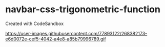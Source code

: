 # navbar-css-trigonometric-function
Created with CodeSandbox


https://user-images.githubusercontent.com/77893122/268382173-e6d0072e-cef5-4042-a4e8-a85b79996789.gif
